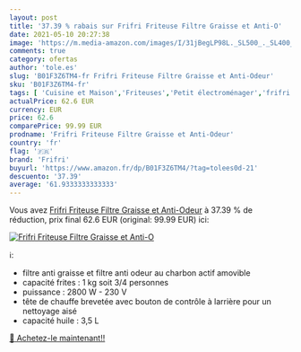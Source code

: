 ```yaml
---
layout: post
title: '37.39 % rabais sur Frifri Friteuse Filtre Graisse et Anti-O'
date: 2021-05-10 20:27:38
image: 'https://m.media-amazon.com/images/I/31jBegLP98L._SL500_._SL400_.jpg'
comments: true
category: ofertas
author: 'tole.es'
slug: 'B01F3Z6TM4-fr Frifri Friteuse Filtre Graisse et Anti-Odeur'
sku: 'B01F3Z6TM4-fr'
tags: [ 'Cuisine et Maison','Friteuses','Petit électroménager','frifri', ]
actualPrice: 62.6 EUR
currency: EUR
price: 62.6
comparePrice: 99.99 EUR
prodname: 'Frifri Friteuse Filtre Graisse et Anti-Odeur'
country: 'fr'
flag: '🇫🇷'
brand: 'Frifri'
buyurl: 'https://www.amazon.fr/dp/B01F3Z6TM4/?tag=tolees0d-21'
descuento: '37.39'
average: '61.9333333333333'
---
```


Vous avez [Frifri Friteuse Filtre Graisse et Anti-Odeur](https://www.amazon.fr/dp/B01F3Z6TM4/?tag=tolees0d-21)  à  37.39 % de réduction, prix final  62.6 EUR (original: 99.99 EUR) ici:

[![Frifri Friteuse Filtre Graisse et Anti-O](https://m.media-amazon.com/images/I/31jBegLP98L._SL500_._SL400_.jpg)](https://www.amazon.fr/dp/B01F3Z6TM4/?tag=tolees0d-21)

ℹ️:

- filtre anti graisse et filtre anti odeur au charbon actif amovible
- capacité frites : 1 kg soit 3/4 personnes
- puissance : 2800 W - 230 V
- tête de chauffe brevetée avec bouton de contrôle à larrière pour un nettoyage aisé
- capacité huile : 3,5 L

[🛒 Achetez-le maintenant!!](https://www.amazon.fr/dp/B01F3Z6TM4/?tag=tolees0d-21)
